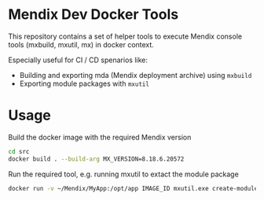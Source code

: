 # Mendix Dev Docker Tools

This repository contains a set of helper tools to execute Mendix console tools (mxbuild, mxutil, mx) in docker context.

Especially useful for CI / CD spenarios like:
* Building and exporting mda (Mendix deployment archive) using `mxbuild`
* Exporting module packages with `mxutil`

# Usage

Build the docker image with the required Mendix version

```sh
cd src
docker build . --build-arg MX_VERSION=8.18.6.20572
```

Run the required tool, e.g. running mxutil to extact the module package
```sh
docker run -v ~/Mendix/MyApp:/opt/app IMAGE_ID mxutil.exe create-module-package --package-dir /opt/app/packages/ /opt/app/App.mpr "MyModule"
```
